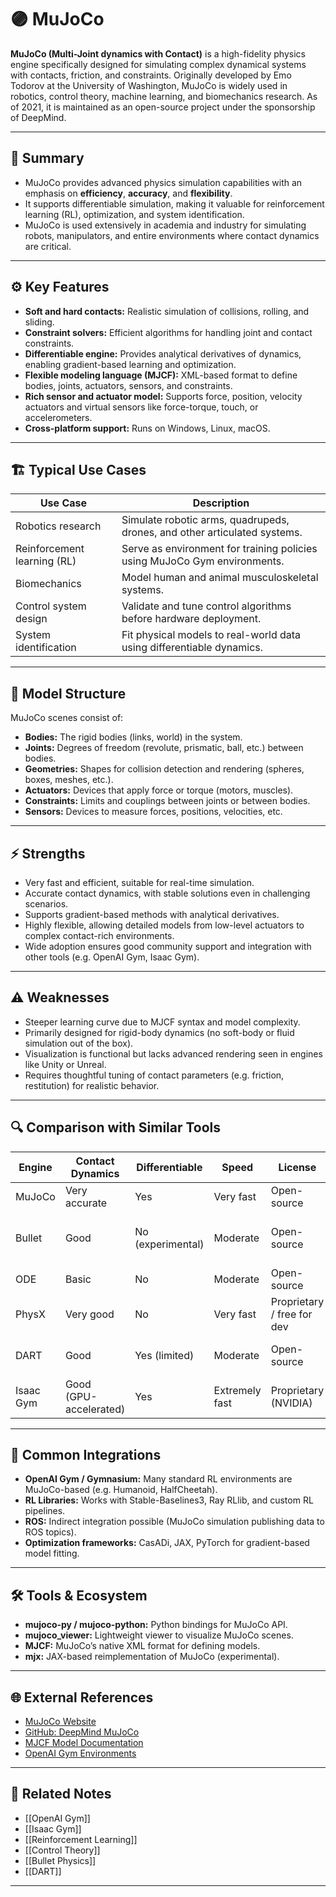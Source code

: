 # 🟣 MuJoCo

**MuJoCo (Multi-Joint dynamics with Contact)** is a high-fidelity physics engine specifically designed for simulating complex dynamical systems with contacts, friction, and constraints. Originally developed by Emo Todorov at the University of Washington, MuJoCo is widely used in robotics, control theory, machine learning, and biomechanics research. As of 2021, it is maintained as an open-source project under the sponsorship of DeepMind.

---

## 🧠 Summary

- MuJoCo provides advanced physics simulation capabilities with an emphasis on **efficiency**, **accuracy**, and **flexibility**.
- It supports differentiable simulation, making it valuable for reinforcement learning (RL), optimization, and system identification.
- MuJoCo is used extensively in academia and industry for simulating robots, manipulators, and entire environments where contact dynamics are critical.

---

## ⚙️ Key Features

- **Soft and hard contacts:** Realistic simulation of collisions, rolling, and sliding.
- **Constraint solvers:** Efficient algorithms for handling joint and contact constraints.
- **Differentiable engine:** Provides analytical derivatives of dynamics, enabling gradient-based learning and optimization.
- **Flexible modeling language (MJCF):** XML-based format to define bodies, joints, actuators, sensors, and constraints.
- **Rich sensor and actuator model:** Supports force, position, velocity actuators and virtual sensors like force-torque, touch, or accelerometers.
- **Cross-platform support:** Runs on Windows, Linux, macOS.

---

## 🏗️ Typical Use Cases

| Use Case                          | Description                                                           |
|------------------------------------|-----------------------------------------------------------------------|
| Robotics research                  | Simulate robotic arms, quadrupeds, drones, and other articulated systems. |
| Reinforcement learning (RL)        | Serve as environment for training policies using MuJoCo Gym environments. |
| Biomechanics                       | Model human and animal musculoskeletal systems.                      |
| Control system design              | Validate and tune control algorithms before hardware deployment.      |
| System identification              | Fit physical models to real-world data using differentiable dynamics. |

---

## 📐 Model Structure

MuJoCo scenes consist of:

- **Bodies:** The rigid bodies (links, world) in the system.
- **Joints:** Degrees of freedom (revolute, prismatic, ball, etc.) between bodies.
- **Geometries:** Shapes for collision detection and rendering (spheres, boxes, meshes, etc.).
- **Actuators:** Devices that apply force or torque (motors, muscles).
- **Constraints:** Limits and couplings between joints or between bodies.
- **Sensors:** Devices to measure forces, positions, velocities, etc.

---

## ⚡ Strengths

- Very fast and efficient, suitable for real-time simulation.
- Accurate contact dynamics, with stable solutions even in challenging scenarios.
- Supports gradient-based methods with analytical derivatives.
- Highly flexible, allowing detailed models from low-level actuators to complex contact-rich environments.
- Wide adoption ensures good community support and integration with other tools (e.g. OpenAI Gym, Isaac Gym).

---

## ⚠️ Weaknesses

- Steeper learning curve due to MJCF syntax and model complexity.
- Primarily designed for rigid-body dynamics (no soft-body or fluid simulation out of the box).
- Visualization is functional but lacks advanced rendering seen in engines like Unity or Unreal.
- Requires thoughtful tuning of contact parameters (e.g. friction, restitution) for realistic behavior.

---

## 🔍 Comparison with Similar Tools

| Engine     | Contact Dynamics | Differentiable | Speed      | License       | Primary Use Case                |
|------------|-----------------|----------------|------------|---------------|---------------------------------|
| MuJoCo     | Very accurate     | Yes             | Very fast  | Open-source    | Robotics, RL, biomechanics      |
| Bullet     | Good              | No (experimental) | Moderate   | Open-source    | Robotics, games, general physics |
| ODE        | Basic             | No              | Moderate   | Open-source    | Robotics, basic physics         |
| PhysX      | Very good         | No              | Very fast  | Proprietary / free for dev | Games, robotics                 |
| DART       | Good              | Yes (limited)   | Moderate   | Open-source    | Robotics, control research      |
| Isaac Gym  | Good (GPU-accelerated) | Yes        | Extremely fast | Proprietary (NVIDIA) | Large-scale RL, robotics        |

---

## 🚀 Common Integrations

- **OpenAI Gym / Gymnasium:** Many standard RL environments are MuJoCo-based (e.g. Humanoid, HalfCheetah).
- **RL Libraries:** Works with Stable-Baselines3, Ray RLlib, and custom RL pipelines.
- **ROS:** Indirect integration possible (MuJoCo simulation publishing data to ROS topics).
- **Optimization frameworks:** CasADi, JAX, PyTorch for gradient-based model fitting.

---

## 🛠️ Tools & Ecosystem

- **mujoco-py / mujoco-python:** Python bindings for MuJoCo API.
- **mujoco_viewer:** Lightweight viewer to visualize MuJoCo scenes.
- **MJCF:** MuJoCo’s native XML format for defining models.
- **mjx:** JAX-based reimplementation of MuJoCo (experimental).

---

## 🌐 External References

- [MuJoCo Website](https://mujoco.org/)
- [GitHub: DeepMind MuJoCo](https://github.com/deepmind/mujoco)
- [MJCF Model Documentation](https://mujoco.readthedocs.io/en/latest/XMLreference.html)
- [OpenAI Gym Environments](https://www.gymlibrary.dev/)

---

## 🔗 Related Notes

- [[OpenAI Gym]]
- [[Isaac Gym]]
- [[Reinforcement Learning]]
- [[Control Theory]]
- [[Bullet Physics]]
- [[DART]]

---
